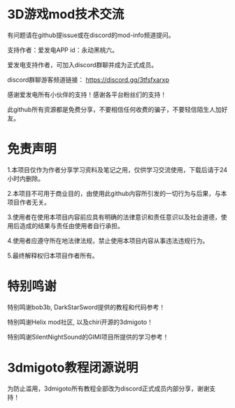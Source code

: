 # 3D游戏mod技术交流

有问题请在github提issue或在discord的mod-info频道提问。

支持作者：爱发电APP id：永动黑桃六。

爱发电支持作者，可加入discord群聊并成为正式成员。

discord群聊游客频道链接： https://discord.gg/3tfsfxarxp

感谢爱发电所有小伙伴的支持！感谢各平台粉丝们的支持！

此github所有资源都是免费分享，不要相信任何收费的骗子，不要轻信陌生人加好友。

# 免责声明
1.本项目仅作为作者分享学习资料及笔记之用，仅供学习交流使用，下载后请于24小时内删除。

2.本项目不可用于商业目的，由使用此github内容所引发的一切行为与后果，与本项目作者无关。

3.使用者在使用本项目内容前应具有明确的法律意识和责任意识以及社会道德，使用后造成的结果与责任由使用者自行承担。

4.使用者应遵守所在地法律法规，禁止使用本项目内容从事违法违规行为。

5.最终解释权归本项目作者所有。

# 特别鸣谢
特别鸣谢bob3b, DarkStarSword提供的教程和代码参考！

特别鸣谢Helix mod社区, 以及chiri开源的3dmigoto！

特别鸣谢SilentNightSound的GIMI项目所提供的学习参考！

# 3dmigoto教程闭源说明

为防止滥用，3dmigoto所有教程全部改为discord正式成员内部分享，谢谢支持！